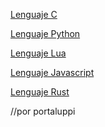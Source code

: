 
<a href="https://github.com/PapuSDLG/hola-mundo/blob/master/hello.c">Lenguaje C</a>

<a href="https://github.com/PapuSDLG/hola-mundo/blob/master/hello.py">Lenguaje Python</a>

<a href="https://github.com/PapuSDLG/hola-mundo/blob/master/hello.lua">Lenguaje Lua</a>

<a href="https://github.com/PapuSDLG/hola-mundo/blob/master/hello.js">Lenguaje Javascript</a>

<a href="https://github.com/PapuSDLG/hola-mundo/blob/master/hello.cpp">Lenguaje Rust</a>

//por portaluppi